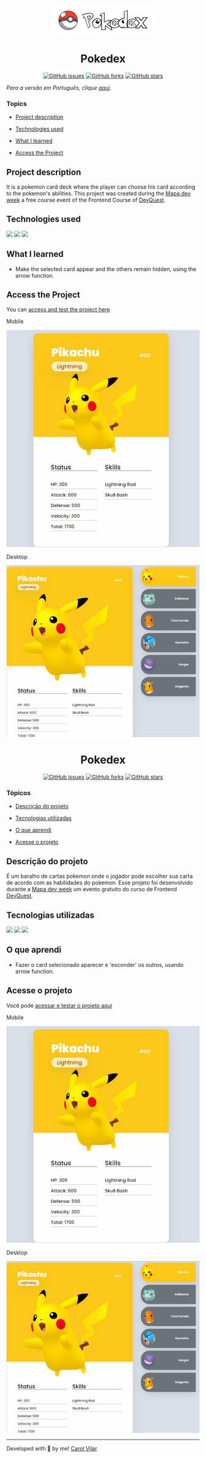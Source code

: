 <p align='center'> <img src="./src/pokedex.png" alt="of a pokeball and the pokedex logo"> </p>

<h1 align='center'> Pokedex </h1>

<div align='center'>
	<a href="https://github.com/Bo83dev/digital-agc/issues"><img alt="GitHub issues" src="https://img.shields.io/github/issues/Bo83dev/digital-agc"></a>
	<a href="https://github.com/Bo83dev/digital-agc/network"><img alt="GitHub forks" src="https://img.shields.io/github/forks/Bo83dev/digital-agc"></a>
	<a href="https://github.com/Bo83dev/digital-agc/stargazers"><img alt="GitHub stars" src="https://img.shields.io/github/stars/Bo83dev/digital-agc"></a>
</div>


_Para a versão em Português, clique [aqui](#portuguese)._


### Topics

- [Project description](#project-description)

- [Technologies used](#technologies-used)

- [What I learned](#what-I-learned)

- [Access the Project](#access-the-project)


## Project description

<p align="justify">

It is a pokemon card deck where the player can choose his card according to the pokemon's abilities. This project was created during the [Mapa dev week](https://mapadevweek.com/) a free course event of the Frontend Course of [DevQuest](https://devemdobro.com/lista/).
</p>

## Technologies used

<div>
  <img src="https://img.shields.io/badge/HTML5-E34F26?style=for-the-badge&logo=html5&logoColor=white">
  <img src="https://img.shields.io/badge/CSS3-1572B6?style=for-the-badge&logo=css3&logoColor=white">
  <img src="https://img.shields.io/badge/JavaScript-F7DF1E?style=for-the-badge&logo=javascript&logoColor=black">
</div>

## What I learned

- Make the selected card appear and the others remain hidden, using the arrow function.

## Access the Project

You can [access and test the project here](https://bo83dev.github.io/pokedex-project/) 

Mobile

<img src="./src/pokedex-mobile-screen.gif" alt="Pokedex project mobile screen gif">

Desktop 

<img src="./src/pokedex-desktop-screen.gif" alt="Pokedex project desktop screen gif">



<div id="portuguese">


<h1 align='center'> Pokedex </h1>


<div align='center'>
	<a href="https://github.com/Bo83dev/digital-agc/issues"><img alt="GitHub issues" src="https://img.shields.io/github/issues/Bo83dev/digital-agc"></a>
	<a href="https://github.com/Bo83dev/digital-agc/network"><img alt="GitHub forks" src="https://img.shields.io/github/forks/Bo83dev/digital-agc"></a>
	<a href="https://github.com/Bo83dev/digital-agc/stargazers"><img alt="GitHub stars" src="https://img.shields.io/github/stars/Bo83dev/digital-agc"></a>
</div>


### Tópicos 

- [Descrição do projeto](#descrição-do-projeto)

- [Tecnologias utilizadas](#tecnologias-utilizadas)

- [O que aprendi](#o-que-aprendi)

- [Acesse o projeto](#acesse-o-projeto)


## Descrição do projeto 

<p align="justify">

É um baralho de cartas pokemon onde o jogador pode escolher sua carta de acordo com as habilidades do pokemon. Esse projeto foi desenvolvido durante a [Mapa dev week](https://mapadevweek.com/) um evento gratuito do curso de Frontend [DevQuest](https://devemdobro.com/lista/).

</p>


## Tecnologias utilizadas

<div>
  <img src="https://img.shields.io/badge/HTML5-E34F26?style=for-the-badge&logo=html5&logoColor=white">
  <img src="https://img.shields.io/badge/CSS3-1572B6?style=for-the-badge&logo=css3&logoColor=white">
  <img src="https://img.shields.io/badge/JavaScript-F7DF1E?style=for-the-badge&logo=javascript&logoColor=black">
</div>

## O que aprendi

- Fazer o card selecionado aparecer e 'esconder' os outros, usando arrow function.

## Acesse o projeto

Você pode [acessar e testar o projeto aqui](https://bo83dev.github.io/pokedex-project/) 

Mobile

<img src="./src/pokedex-mobile-screen.gif" alt="Pokedex project mobile screen gif">

Desktop 

<img src="./src/pokedex-desktop-screen.gif" alt="Pokedex project desktop screen gif">


<hr>

Developed with 🧡 by me!  [Carol Vilar](https://www.linkedin.com/in/carolinebarbosavilar/)
